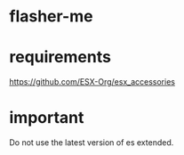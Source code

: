 # flasher-me

# requirements 
https://github.com/ESX-Org/esx_accessories

# important
Do not use the latest version of es extended.
